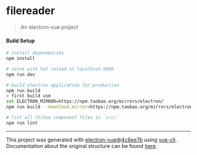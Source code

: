 # filereader

> An electron-vue project

#### Build Setup

``` bash
# install dependencies
npm install

# serve with hot reload at localhost:9080
npm run dev

# build electron application for production
npm run build
> first build use  
set ELECTRON_MIRROR=https://npm.taobao.org/mirrors/electron/
npm run build --download.mirror=https://npm.taobao.org/mirrors/electron/

# lint all JS/Vue component files in `src/`
npm run lint

```

---

This project was generated with [electron-vue](https://github.com/SimulatedGREG/electron-vue)@[4c6ee7b](https://github.com/SimulatedGREG/electron-vue/tree/4c6ee7bf4f9b4aa647a22ec1c1ca29c2e59c3645) using [vue-cli](https://github.com/vuejs/vue-cli). Documentation about the original structure can be found [here](https://simulatedgreg.gitbooks.io/electron-vue/content/index.html).
